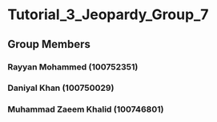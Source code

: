 # Tutorial_3_Jeopardy_Group_7
## Group Members 
### Rayyan Mohammed (100752351)
### Daniyal Khan (100750029)
### Muhammad Zaeem Khalid (100746801)
